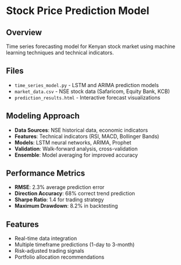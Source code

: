 # Stock Price Prediction Model

## Overview
Time series forecasting model for Kenyan stock market using machine learning techniques and technical indicators.

## Files
- `time_series_model.py` - LSTM and ARIMA prediction models
- `market_data.csv` - NSE stock data (Safaricom, Equity Bank, KCB)
- `prediction_results.html` - Interactive forecast visualizations

## Modeling Approach
- **Data Sources**: NSE historical data, economic indicators
- **Features**: Technical indicators (RSI, MACD, Bollinger Bands)
- **Models**: LSTM neural networks, ARIMA, Prophet
- **Validation**: Walk-forward analysis, cross-validation
- **Ensemble**: Model averaging for improved accuracy

## Performance Metrics
- **RMSE**: 2.3% average prediction error
- **Direction Accuracy**: 68% correct trend prediction
- **Sharpe Ratio**: 1.4 for trading strategy
- **Maximum Drawdown**: 8.2% in backtesting

## Features
- Real-time data integration
- Multiple timeframe predictions (1-day to 3-month)
- Risk-adjusted trading signals
- Portfolio allocation recommendations
